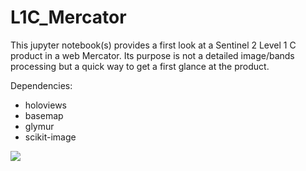 # L1C_Mercator
This jupyter notebook(s) provides a first look at a Sentinel 2 Level 1 C product in a web Mercator. Its purpose is not a detailed image/bands processing but a quick way to get a first glance at the product.

Dependencies:
- holoviews
- basemap
- glymur
- scikit-image

![](https://github.com/fvivian/Sentinel2/blob/master/rome.png)
